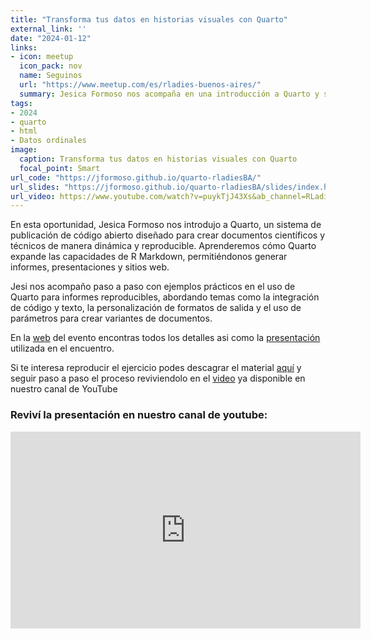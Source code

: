 ```yaml
---
title: "Transforma tus datos en historias visuales con Quarto"
external_link: ''
date: "2024-01-12"
links:
- icon: meetup
  icon_pack: nov
  name: Seguinos
  url: "https://www.meetup.com/es/rladies-buenos-aires/"
  summary: Jesica Formoso nos acompaña en una introducción a Quarto y sus posibilidades como plataforma de publicación.
tags:
- 2024
- quarto
- html
- Datos ordinales
image:
  caption: Transforma tus datos en historias visuales con Quarto
  focal_point: Smart
url_code: "https://jformoso.github.io/quarto-rladiesBA/"
url_slides: "https://jformoso.github.io/quarto-rladiesBA/slides/index.html#/title-slide"
url_video: https://www.youtube.com/watch?v=puykTjJ43Xs&ab_channel=RLadiesBuenosAires
---
```



En esta oportunidad, Jesica Formoso nos introdujo a Quarto, un sistema de publicación de código abierto diseñado para crear documentos científicos y técnicos de manera dinámica y reproducible.
Aprenderemos cómo Quarto expande las capacidades de R Markdown, permitiéndonos generar informes, presentaciones y sitios web. 

Jesi nos acompaño paso a paso con ejemplos prácticos en el uso de Quarto para informes reproducibles, abordando temas como la integración de código y texto, la personalización de formatos de salida y el uso de parámetros para crear variantes de documentos.

En la [web]('https://github.com/JFormoso/quarto-rladiesBA/tree/main') del evento encontras todos los detalles asi como la [presentación]('https://jformoso.github.io/quarto-rladiesBA/slides/index.html#/title-slide') utilizada en el encuentro. 

Si te interesa reproducir el ejercicio podes descagrar el material [aquí](https://github.com/JFormoso/quarto-rladiesBA/tree/main/exercises) y seguir paso a paso el proceso reviviendolo en el [video](https://www.youtube.com/watch?v=puykTjJ43Xs&ab_channel=RLadiesBuenosAires) ya disponible en nuestro canal de YouTube 

### Reviví la presentación en nuestro canal de youtube:

<iframe width="560" height="315" src="https://www.youtube.com/embed/puykTjJ43Xs?si=gw8MFluRhkgICPY9" title="YouTube video player" frameborder="0" allow="accelerometer; autoplay; clipboard-write; encrypted-media; gyroscope; picture-in-picture; web-share" referrerpolicy="strict-origin-when-cross-origin" allowfullscreen></iframe>


